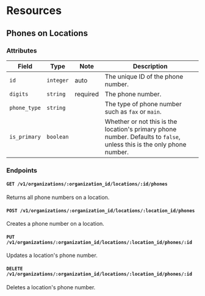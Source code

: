 # Resources

## Phones on Locations

### Attributes

Field           | Type         | Note     | Description                           
----------------|--------------|----------|------------------------------------
`id`            | `integer`    | auto     | The unique ID of the phone number.
`digits`        | `string`     | required | The phone number.
`phone_type`    | `string`     |          | The type of phone number such as `fax` or `main`.
`is_primary`    | `boolean`    |          | Whether or not this is the location's primary phone number. Defaults to `false`, unless this is the only phone number.


### Endpoints

#### `GET /v1/organizations/:organization_id/locations/:id/phones`

Returns all phone numbers on a location.

#### `POST /v1/organizations/:organization_id/locations/:location_id/phones`

Creates a phone number on a location.

#### `PUT /v1/organizations/:organization_id/locations/:location_id/phones/:id`

Updates a location's phone number.

#### `DELETE /v1/organizations/:organization_id/locations/:location_id/phones/:id`

Deletes a location's phone number.
